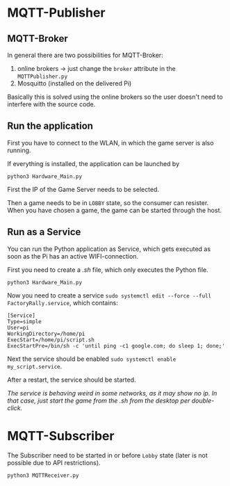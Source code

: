 # MQTT-Publisher

## MQTT-Broker

In general there are two possibilities for MQTT-Broker:
1. online brokers -> just change the `broker` attribute in the `MQTTPublisher.py` 
2. Mosquitto (installed on the delivered Pi)

Basically this is solved using the online brokers so the user doesn't need to interfere with the source code. 

## Run the application

First you have to connect to the WLAN, in which the game server is also running. 

If everything is installed, the application can be launched by

```
python3 Hardware_Main.py
```

First the IP of the Game Server needs to be selected. 

Then a game needs to be in `LOBBY` state, so the consumer can resister. When you have chosen a game, the game can be started through the host.

## Run as a Service

You can run the Python application as Service, which gets executed as soon as the Pi has an active WIFI-connection.

First you need to create a *.sh* file, which only executes the Python file.

```
python3 Hardware_Main.py
```

Now you need to create a service `sudo systemctl edit --force --full FactoryRally.service`, which contains:

```
[Service]
Type=simple
User=pi
WorkingDirectory=/home/pi
ExecStart=/home/pi/script.sh
ExecStartPre=/bin/sh -c 'until ping -c1 google.com; do sleep 1; done;'
```
Next the service should be enabled `sudo systemctl enable my_script.service`. 

After a restart, the service should be started. 

*The service is behaving weird in some networks, as it may show no ip. In that case, just start the game from the .sh from the desktop per double-click.*

# MQTT-Subscriber

The Subscriber need to be started in or before `Lobby` state (later is not possible due to API restrictions). 

```
python3 MQTTReceiver.py
